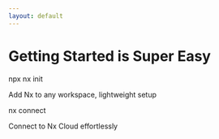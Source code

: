 ```yaml
---
layout: default
---
```


# Getting Started is Super Easy

<div class="mt-12">
  <div class="grid grid-cols-2 gap-8">
    <div v-click class="command-card">
      <div class="font-mono text-lg p-4 bg-gray-100 dark:bg-gray-800 rounded">
        npx nx init
      </div>
      <p class="mt-4 text-sm">Add Nx to any workspace, lightweight setup</p>
    </div>
    <div v-click class="command-card">
      <div class="font-mono text-lg p-4 bg-gray-100 dark:bg-gray-800 rounded">
        nx connect
      </div>
      <p class="mt-4 text-sm">Connect to Nx Cloud effortlessly</p>
    </div>
  </div>

</div>

<style>
.command-card {
  @apply p-6 rounded-lg border border-gray-200 dark:border-gray-700 text-center transition-all duration-200;
}
.command-card:hover {
  @apply shadow-lg transform -translate-y-1;
}
</style>
